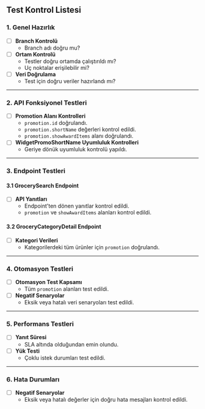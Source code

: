 ## **Test Kontrol Listesi**

### **1. Genel Hazırlık**
- [ ] **Branch Kontrolü**
  - Branch adı doğru mu?
- [ ] **Ortam Kontrolü**
  - Testler doğru ortamda çalıştırıldı mı?
  - Uç noktalar erişilebilir mi?
- [ ] **Veri Doğrulama**
  - Test için doğru veriler hazırlandı mı?

---

### **2. API Fonksiyonel Testleri**
- [ ] **Promotion Alanı Kontrolleri**
  - `promotion.id` doğrulandı.
  - `promotion.shortName` değerleri kontrol edildi.
  - `promotion.showAwardItems` alanı doğrulandı.
- [ ] **WidgetPromoShortName Uyumluluk Kontrolleri**
  - Geriye dönük uyumluluk kontrolü yapıldı.

---

### **3. Endpoint Testleri**
#### **3.1 GrocerySearch Endpoint**
- [ ] **API Yanıtları**
  - Endpoint'ten dönen yanıtlar kontrol edildi.
  - `promotion` ve `showAwardItems` alanları kontrol edildi.

#### **3.2 GroceryCategoryDetail Endpoint**
- [ ] **Kategori Verileri**
  - Kategorilerdeki tüm ürünler için `promotion` doğrulandı.

---

### **4. Otomasyon Testleri**
- [ ] **Otomasyon Test Kapsamı**
  - Tüm `promotion` alanları test edildi.
- [ ] **Negatif Senaryolar**
  - Eksik veya hatalı veri senaryoları test edildi.

---

### **5. Performans Testleri**
- [ ] **Yanıt Süresi**
  - SLA altında olduğundan emin olundu.
- [ ] **Yük Testi**
  - Çoklu istek durumları test edildi.

---

### **6. Hata Durumları**
- [ ] **Negatif Senaryolar**
  - Eksik veya hatalı değerler için doğru hata mesajları kontrol edildi.
